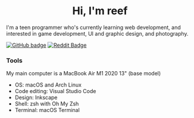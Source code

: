 <h1 align="center">Hi, I'm reef</h1>
I'm a teen programmer who's currently learning web development, and interested in game development, UI and graphic design, and photography.

[![GitHub badge](https://img.shields.io/badge/-GitHub-black?logo=GitHub)](https://github.com/nreef12)
[![Reddit Badge](https://img.shields.io/badge/-Reddit-white?logo=Reddit)](https://www.reddit.com/user/tappyturtle12/)

### Tools
My main computer is a MacBook Air M1 2020 13" (base model)

- OS: macOS and Arch Linux
- Code editing: Visual Studio Code
- Design: Inkscape
- Shell: zsh with Oh My Zsh
- Terminal: macOS Terminal
